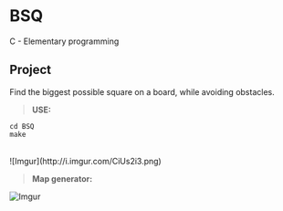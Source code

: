 # BSQ
C - Elementary programming

Project
---------
Find the biggest possible square on a board, while avoiding obstacles.

>**USE:**

```
cd BSQ
make
```
<br>
![Imgur](http://i.imgur.com/CiUs2i3.png)

>**Map generator:**

![Imgur](http://i.imgur.com/voc93oI.png)
